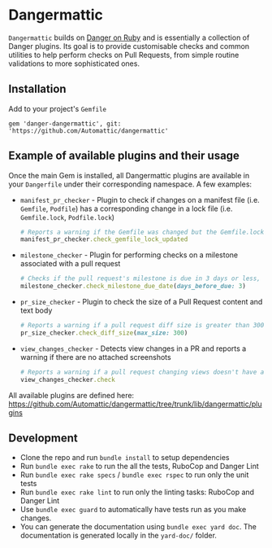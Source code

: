 # Dangermattic
`Dangermattic` builds on [Danger on Ruby](https://danger.systems/ruby/) and is essentially a collection of Danger plugins. Its goal is to provide customisable checks and common utilities to help perform checks on Pull Requests, from simple routine validations to more sophisticated ones.

## Installation

Add to your project's `Gemfile`
```
gem 'danger-dangermattic', git: 'https://github.com/Automattic/dangermattic'
```

## Example of available plugins and their usage

Once the main Gem is installed, all Dangermattic plugins are available in your `Dangerfile` under their corresponding namespace. A few examples:

- `manifest_pr_checker` - Plugin to check if changes on a manifest file (i.e. `Gemfile`, `Podfile`) has a corresponding change in a lock file (i.e. `Gemfile.lock`, `Podfile.lock`)
    ```ruby
    # Reports a warning if the Gemfile was changed but the Gemfile.lock wasn't
    manifest_pr_checker.check_gemfile_lock_updated
    ```
- `milestone_checker` - Plugin for performing checks on a milestone associated with a pull request
    ```ruby
    # Checks if the pull request's milestone is due in 3 days or less, reporting a warning if that's the case
    milestone_checker.check_milestone_due_date(days_before_due: 3)
    ```
- `pr_size_checker` - Plugin to check the size of a Pull Request content and text body
    ```ruby
    # Reports a warning if a pull request diff size is greater than 300
    pr_size_checker.check_diff_size(max_size: 300)
    ```
- `view_changes_checker` - Detects view changes in a PR and reports a warning if there are no attached screenshots
    ```ruby
    # Reports a warning if a pull request changing views doesn't have a screenshot
    view_changes_checker.check
    ```

All available plugins are defined here: https://github.com/Automattic/dangermattic/tree/trunk/lib/dangermattic/plugins

## Development

- Clone the repo and run `bundle install` to setup dependencies
- Run `bundle exec rake` to run the all the tests, RuboCop and Danger Lint
- Run `bundle exec rake specs` / `bundle exec rspec` to run only the unit tests
- Run `bundle exec rake lint` to run only the linting tasks: RuboCop and Danger Lint
- Use `bundle exec guard` to automatically have tests run as you make changes.
- You can generate the documentation using `bundle exec yard doc`. The documentation is generated locally in the `yard-doc/` folder.

